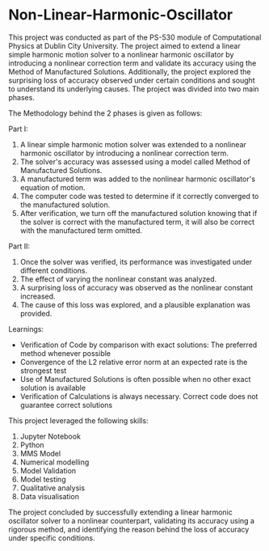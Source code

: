 # Non-Linear-Harmonic-Oscillator

This project was conducted as part of the PS-530 module of Computational Physics at Dublin City University. The project aimed to extend a linear simple harmonic motion solver to a nonlinear harmonic oscillator by introducing a nonlinear correction term and validate its accuracy using the Method of Manufactured Solutions. Additionally, the project explored the surprising loss of accuracy observed under certain conditions and sought to understand its underlying causes. The project was divided into two main phases.

The Methodology behind the 2 phases is given as follows:

Part I:

1. A linear simple harmonic motion solver was extended to a nonlinear harmonic oscillator by introducing a nonlinear correction term.
2. The solver's accuracy was assessed using a model called Method of Manufactured Solutions.
3. A manufactured term was added to the nonlinear harmonic oscillator's equation of motion.
4. The computer code was tested to determine if it correctly converged to the manufactured solution.
5. After verification, we turn off the manufactured solution knowing that if the solver is correct with the manufactured term, it will also be correct with the manufactured term omitted.

Part II:

1. Once the solver was verified, its performance was investigated under different conditions.
2. The effect of varying the nonlinear constant was analyzed.
3. A surprising loss of accuracy was observed as the nonlinear constant increased.
4. The cause of this loss was explored, and a plausible explanation was provided.

Learnings:
- Verification of Code by comparison with exact solutions: The preferred method whenever possible
- Convergence of the L2 relative error norm at an expected rate is the strongest test
- Use of Manufactured Solutions is often possible when no other exact solution is available
- Verification of Calculations is always necessary. Correct code does not guarantee correct solutions

This project leveraged the following skills:
1. Jupyter Notebook
2. Python
3. MMS Model
4. Numerical modelling
5. Model Validation
6. Model testing
7. Qualitative analysis
8. Data visualisation


The project concluded by successfully extending a linear harmonic oscillator solver to a nonlinear counterpart, validating its accuracy using a rigorous method, and identifying the reason behind the loss of accuracy under specific conditions.
